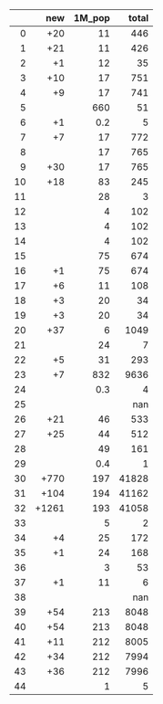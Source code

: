 |    |   new |   1M_pop |   total |
|---:|------:|---------:|--------:|
|  0 |   +20 |     11   |     446 |
|  1 |   +21 |     11   |     426 |
|  2 |    +1 |     12   |      35 |
|  3 |   +10 |     17   |     751 |
|  4 |    +9 |     17   |     741 |
|  5 |       |    660   |      51 |
|  6 |    +1 |      0.2 |       5 |
|  7 |    +7 |     17   |     772 |
|  8 |       |     17   |     765 |
|  9 |   +30 |     17   |     765 |
| 10 |   +18 |     83   |     245 |
| 11 |       |     28   |       3 |
| 12 |       |      4   |     102 |
| 13 |       |      4   |     102 |
| 14 |       |      4   |     102 |
| 15 |       |     75   |     674 |
| 16 |    +1 |     75   |     674 |
| 17 |    +6 |     11   |     108 |
| 18 |    +3 |     20   |      34 |
| 19 |    +3 |     20   |      34 |
| 20 |   +37 |      6   |    1049 |
| 21 |       |     24   |       7 |
| 22 |    +5 |     31   |     293 |
| 23 |    +7 |    832   |    9636 |
| 24 |       |      0.3 |       4 |
| 25 |       |          |     nan |
| 26 |   +21 |     46   |     533 |
| 27 |   +25 |     44   |     512 |
| 28 |       |     49   |     161 |
| 29 |       |      0.4 |       1 |
| 30 |  +770 |    197   |   41828 |
| 31 |  +104 |    194   |   41162 |
| 32 | +1261 |    193   |   41058 |
| 33 |       |      5   |       2 |
| 34 |    +4 |     25   |     172 |
| 35 |    +1 |     24   |     168 |
| 36 |       |      3   |      53 |
| 37 |    +1 |     11   |       6 |
| 38 |       |          |     nan |
| 39 |   +54 |    213   |    8048 |
| 40 |   +54 |    213   |    8048 |
| 41 |   +11 |    212   |    8005 |
| 42 |   +34 |    212   |    7994 |
| 43 |   +36 |    212   |    7996 |
| 44 |       |      1   |       5 |